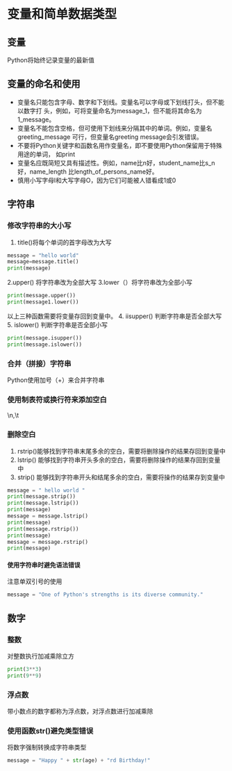 # 变量和简单数据类型
## 变量
Python将始终记录变量的最新值
## 变量的命名和使用
- 变量名只能包含字母、数字和下划线。变量名可以字母或下划线打头，但不能以数字打
  头，例如，可将变量命名为message_1，但不能将其命名为1_message。
- 变量名不能包含空格，但可使用下划线来分隔其中的单词。例如，变量名greeting_message
  可行，但变量名greeting message会引发错误。
- 不要将Python关键字和函数名用作变量名，即不要使用Python保留用于特殊用途的单词，
  如print
- 变量名应既简短又具有描述性。例如，name比n好，student_name比s_n好，name_length 比length_of_persons_name好。 
- 慎用小写字母l和大写字母O，因为它们可能被人错看成1或0
## 字符串
### 修改字符串的大小写
1. title()将每个单词的首字母改为大写
```python
message = "hello world"
message=message.title()
print(message)
```
2.upper() 将字符串改为全部大写
3.lower（）将字符串改为全部小写
```python
print(message.upper())
print(message1.lower())
```
以上三种函数需要将变量存回到变量中。
4. iisupper() 判断字符串是否全部大写
5. islower() 判断字符串是否全部小写
```python
print(message.isupper())
print(message.islower())
```
### 合并（拼接）字符串
Python使用加号（+）来合并字符串
### 使用制表符或换行符来添加空白
\n,\t
### 删除空白
1. rstrip()能够找到字符串末尾多余的空白，需要将删除操作的结果存回到变量中
2. lstrip() 能够找到字符串开头多余的空白，需要将删除操作的结果存回到变量中
3. strip() 能够找到字符串开头和结尾多余的空白，需要将操作的结果存到变量中
```python
message = " hello world "
print(message.strip())
print(message.lstrip())
print(message)
message = message.lstrip()
print(message)
print(message.rstrip())
print(message)
message = message.rstrip()
print(message)
```
#### 使用字符串时避免语法错误
注意单双引号的使用
```python
message = "One of Python's strengths is its diverse community." 
```
## 数字
### 整数
对整数执行加减乘除立方
```python
print(3**3)
print(9**9)
```
###  浮点数
带小数点的数字都称为浮点数，对浮点数进行加减乘除
### 使用函数str()避免类型错误
将数字强制转换成字符串类型
```python
message = "Happy " + str(age) + "rd Birthday!"
```
